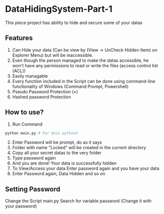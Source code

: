 # DataHidingSystem-Part-1
This piece project has ability to hide and secure some of your datas
## Features
1. Can Hide your data (Can be view by (View -> UnCheck Hidden Item) on Explorer Menu) but will be inaccessible.
2. Even though the person managed to make the datas accessible, he won't have any permissions to read or write the files (access control list (ACL))
3. Easily managable
4. Every function included in the Script can be done using command-line functionality of Windows (Command Prompt, Powershell)
5. Pseudo Password Protection (&times;)
6. Hashed password Protection
## How to use?
1. Run Command
````python
python main.py # For Unix python3
````
2. Enter Password will be prompt, do as it says
3. Folder with name "Locked" will be created in the current directory
4. Copy all your secret datas to the very folder
5. Type password again
6. And you are done! Your data is successfully hidden
7. To View/Access your data Enter password again and you have your data
8. Enter Password again, Data Hidden and so on

## Setting Password
Change the Script main.py
Search for variable password (Change it with your password)

